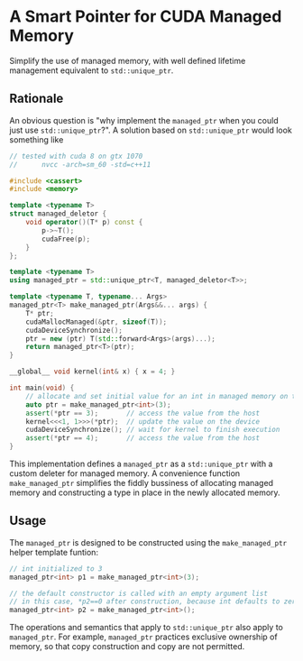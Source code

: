 # A Smart Pointer for CUDA Managed Memory

Simplify the use of managed memory, with well defined lifetime management equivalent to `std::unique_ptr`.

## Rationale

An obvious question is "why implement the `managed_ptr` when you could just use `std::unique_ptr`?".
A solution based on `std::unique_ptr` would look something like

```C++
// tested with cuda 8 on gtx 1070
//      nvcc -arch=sm_60 -std=c++11

#include <cassert>
#include <memory>

template <typename T>
struct managed_deletor {
    void operator()(T* p) const {
        p->~T();
        cudaFree(p);
    }
};

template <typename T>
using managed_ptr = std::unique_ptr<T, managed_deletor<T>>;

template <typename T, typename... Args>
managed_ptr<T> make_managed_ptr(Args&&... args) {
    T* ptr;
    cudaMallocManaged(&ptr, sizeof(T));
    cudaDeviceSynchronize();
    ptr = new (ptr) T(std::forward<Args>(args)...);
    return managed_ptr<T>(ptr);
}

__global__ void kernel(int& x) { x = 4; }

int main(void) {
    // allocate and set initial value for an int in managed memory on the host
    auto ptr = make_managed_ptr<int>(3);
    assert(*ptr == 3);       // access the value from the host
    kernel<<<1, 1>>>(*ptr);  // update the value on the device
    cudaDeviceSynchronize(); // wait for kernel to finish execution
    assert(*ptr == 4);       // access the value from the host
}
```

This implementation defines a `managed_ptr` as a `std::unique_ptr` with a custom deleter for managed memory.
A convenience function `make_managed_ptr` simplifies the fiddly bussiness of allocating managed memory and constructing a type in place in the newly allocated memory.

## Usage

The `managed_ptr` is designed to be constructed using the `make_managed_ptr` helper template funtion:

```C++
// int initialized to 3
managed_ptr<int> p1 = make_managed_ptr<int>(3);

// the default constructor is called with an empty argument list
// in this case, *p2==0 after construction, because int defaults to zero
managed_ptr<int> p2 = make_managed_ptr<int>();
```

The operations and semantics that apply to `std::unique_ptr` also apply to `managed_ptr`.
For example, `managed_ptr` practices exclusive ownership of memory, so that copy construction and copy are not permitted.
